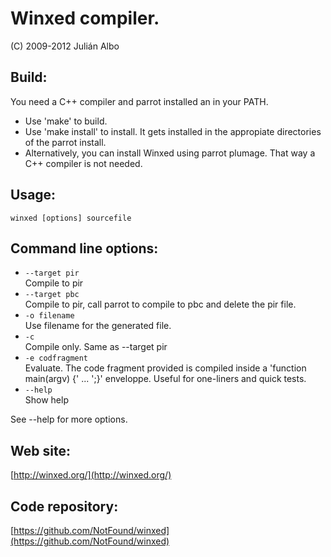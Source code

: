 Winxed compiler.
================

(C) 2009-2012 Julián Albo

## Build:

You need a C++ compiler and parrot installed an in your PATH.

- Use 'make' to build.
- Use 'make install' to install. It gets installed in the appropiate
directories of the parrot install.
- Alternatively, you can install Winxed using parrot plumage.
That way a C++ compiler is not needed.


## Usage:
`winxed [options] sourcefile`

## Command line options:

* `--target pir`  
Compile to pir
* `--target pbc`  
Compile to pir, call parrot to compile to pbc
and delete the pir file.
* `-o filename`  
Use filename for the generated file.
* `-c`  
Compile only. Same as --target pir
* `-e codfragment`  
Evaluate. The code fragment provided is compiled
inside a 'function main(argv) {' ... ';}' enveloppe.
Useful for one-liners and quick tests.
* `--help`  
Show help

See --help for more options.

## Web site:

[http://winxed.org/](http://winxed.org/)

## Code repository:

[https://github.com/NotFound/winxed](https://github.com/NotFound/winxed)
